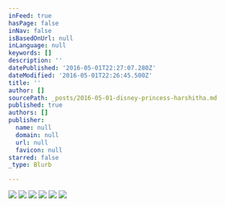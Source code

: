 ```yaml
---
inFeed: true
hasPage: false
inNav: false
isBasedOnUrl: null
inLanguage: null
keywords: []
description: ''
datePublished: '2016-05-01T22:27:07.280Z'
dateModified: '2016-05-01T22:26:45.500Z'
title: ''
author: []
sourcePath: _posts/2016-05-01-disney-princess-harshitha.md
published: true
authors: []
publisher:
  name: null
  domain: null
  url: null
  favicon: null
starred: false
_type: Blurb

---
```

![](https://the-grid-user-content.s3-us-west-2.amazonaws.com/ab03b037-b395-49eb-83eb-4fdce3a048e8.jpg)
![](https://s3-us-west-2.amazonaws.com/the-grid-img/p/7a132b61f14cf3a97c72bc92c55111376378219a.jpg)
![](https://s3-us-west-2.amazonaws.com/the-grid-img/p/43461e63d69ae2bad931d52c700db89032473832.jpg)
![](https://s3-us-west-2.amazonaws.com/the-grid-img/p/420a137e78fff85790b08cb45526539d7f861ae6.jpg)
![](https://s3-us-west-2.amazonaws.com/the-grid-img/p/e5ae844ddebe387f78d7ea4828ce8cfd55c262df.jpg)
![](https://the-grid-user-content.s3-us-west-2.amazonaws.com/cbe0a26a-1caf-492d-a290-85252c1865b3.jpg)